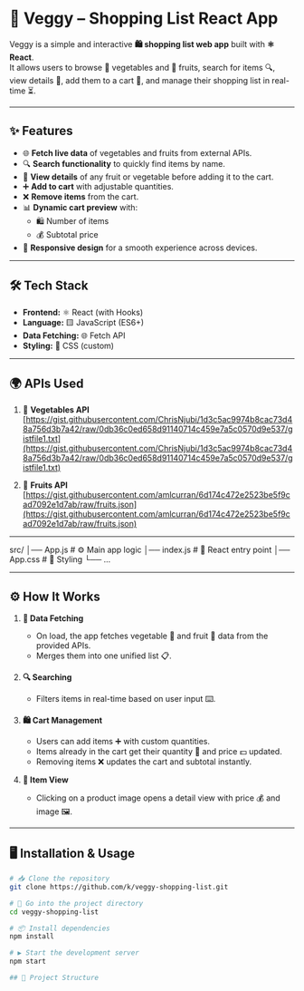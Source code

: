 # 🛒 Veggy – Shopping List React App

Veggy is a simple and interactive **🛍️ shopping list web app** built with **⚛️ React**.  
It allows users to browse 🥦 vegetables and 🍎 fruits, search for items 🔍, view details 👀, add them to a cart 🛒, and manage their shopping list in real-time ⏳.

---

## ✨ Features

- 🌐 **Fetch live data** of vegetables and fruits from external APIs.
- 🔍 **Search functionality** to quickly find items by name.
- 👀 **View details** of any fruit or vegetable before adding it to the cart.
- ➕ **Add to cart** with adjustable quantities.
- ❌ **Remove items** from the cart.
- 📊 **Dynamic cart preview** with:
  - 🛍️ Number of items
  - 💰 Subtotal price
- 📱 **Responsive design** for a smooth experience across devices.

---

## 🛠️ Tech Stack

- **Frontend:** ⚛️ React (with Hooks)
- **Language:** 🟨 JavaScript (ES6+)
- **Data Fetching:** 🌐 Fetch API
- **Styling:** 🎨 CSS (custom)

---

## 🌍 APIs Used

1. 🥦 **Vegetables API**  
   [https://gist.githubusercontent.com/ChrisNjubi/1d3c5ac9974b8cac73d48a756d3b7a42/raw/0db36c0ed658d91140714c459e7a5c0570d9e537/gistfile1.txt](https://gist.githubusercontent.com/ChrisNjubi/1d3c5ac9974b8cac73d48a756d3b7a42/raw/0db36c0ed658d91140714c459e7a5c0570d9e537/gistfile1.txt)

2. 🍎 **Fruits API**  
   [https://gist.githubusercontent.com/amlcurran/6d174c472e2523be5f9cad7092e1d7ab/raw/fruits.json](https://gist.githubusercontent.com/amlcurran/6d174c472e2523be5f9cad7092e1d7ab/raw/fruits.json)

---
src/
│── App.js # ⚙️ Main app logic
│── index.js # 🚪 React entry point
│── App.css # 🎨 Styling
└── ...

---

## ⚙️ How It Works

1. **📡 Data Fetching**  
   - On load, the app fetches vegetable 🥦 and fruit 🍎 data from the provided APIs.
   - Merges them into one unified list 📋.

2. **🔍 Searching**  
   - Filters items in real-time based on user input ⌨️.

3. **🛍️ Cart Management**  
   - Users can add items ➕ with custom quantities.
   - Items already in the cart get their quantity 🔢 and price 💵 updated.
   - Removing items ❌ updates the cart and subtotal instantly.

4. **👀 Item View**  
   - Clicking on a product image opens a detail view with price 💰 and image 🖼️.

---

## 🖥️ Installation & Usage

```bash
# 📥 Clone the repository
git clone https://github.com/k/veggy-shopping-list.git

# 📂 Go into the project directory
cd veggy-shopping-list

# 📦 Install dependencies
npm install

# ▶️ Start the development server
npm start

## 📂 Project Structure

